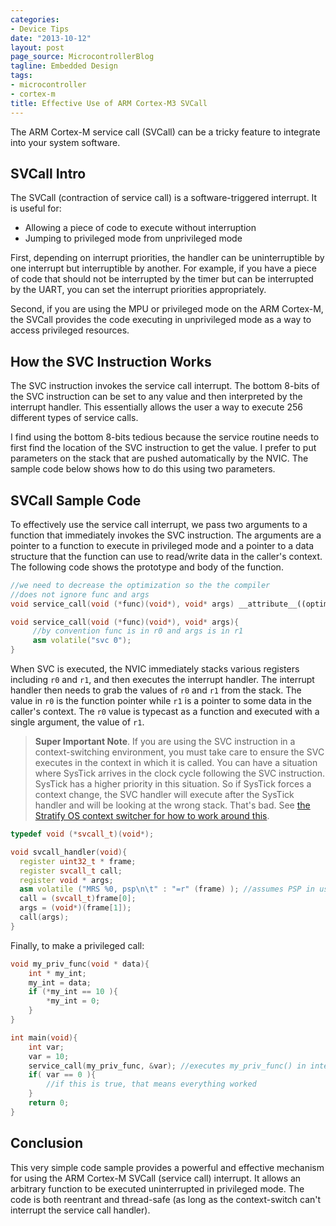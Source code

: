 ```yaml
---
categories:
- Device Tips
date: "2013-10-12"
layout: post
page_source: MicrocontrollerBlog
tagline: Embedded Design
tags:
- microcontroller
- cortex-m
title: Effective Use of ARM Cortex-M3 SVCall
---
```


The ARM Cortex-M service call (SVCall) can be a tricky feature to integrate into your system software.

## SVCall Intro

The SVCall (contraction of service call) is a software-triggered interrupt. It is useful for: 

- Allowing a piece of code to execute without interruption
- Jumping to privileged mode from unprivileged mode

First, depending on interrupt priorities, the handler can be uninterruptible by one interrupt but interruptible by another. For example, if you have a piece of code that should not be interrupted by the timer but can be interrupted by the UART, you can set the interrupt priorities appropriately.

Second, if you are using the MPU or privileged mode on the ARM Cortex-M, the SVCall provides the code executing in unprivileged mode as a way to access privileged resources.

## How the SVC Instruction Works

The SVC instruction invokes the service call interrupt. The bottom 8-bits of the SVC instruction can be set to any value and then interpreted by the interrupt handler. This essentially allows the user a way to execute 256 different types of service calls. 

I find using the bottom 8-bits tedious because the service routine needs to first find the location of the SVC instruction to get the value. I prefer to put parameters on the stack that are pushed automatically by the NVIC. The sample code below shows how to do this using two parameters.

## SVCall Sample Code

To effectively use the service call interrupt, we pass two arguments to a function that immediately invokes the SVC instruction. The arguments are a pointer to a function to execute in privileged mode and a pointer to a data structure that the function can use to read/write data in the caller's context. The following code shows the prototype and body of the function.

```c++
//we need to decrease the optimization so the the compiler
//does not ignore func and args
void service_call(void (*func)(void*), void* args) __attribute__((optimize("1"));

void service_call(void (*func)(void*), void* args){
     //by convention func is in r0 and args is in r1
     asm volatile("svc 0");
}
```

When SVC is executed, the NVIC immediately stacks various registers including `r0` and `r1`, and then executes the interrupt handler. The interrupt handler then needs to grab the values of `r0` and `r1` from the stack. The value in `r0` is the function pointer while `r1` is a pointer to some data in the caller's context. The `r0` value is typecast as a function and executed with a single argument, the value of `r1`.

> **Super Important Note**. If you are using the SVC instruction in a context-switching environment, you must take care to ensure the SVC executes in the context in which it is called. You can have a situation where SysTick arrives in the clock cycle following the SVC instruction. SysTick has a higher priority in this situation. So if SysTick forces a context change, the SVC handler will execute after the SysTick handler and will be looking at the wrong stack. That's bad. See [the Stratify OS context switcher for how to work around this](https://github.com/StratifyLabs/StratifyOS/blob/master/src/cortexm/task.c).

```c++
typedef void (*svcall_t)(void*);

void svcall_handler(void){
  register uint32_t * frame;
  register svcall_t call;
  register void * args;
  asm volatile ("MRS %0, psp\n\t" : "=r" (frame) ); //assumes PSP in use when service_call() invoked
  call = (svcall_t)frame[0];
  args = (void*)(frame[1]);
  call(args);
}
```

Finally, to make a privileged call:

```c++
void my_priv_func(void * data){
    int * my_int;
    my_int = data;
    if (*my_int == 10 ){
        *my_int = 0;
    }
}

int main(void){
    int var;
    var = 10;
    service_call(my_priv_func, &var); //executes my_priv_func() in interrupt mode
    if( var == 0 ){
        //if this is true, that means everything worked
    }
    return 0;
}
```

## Conclusion

This very simple code sample provides a powerful and effective mechanism for using the ARM Cortex-M SVCall (service call) interrupt. It allows an arbitrary function to be executed uninterrupted in privileged mode. The code is both reentrant and thread-safe (as long as the context-switch can't interrupt the service call handler).
